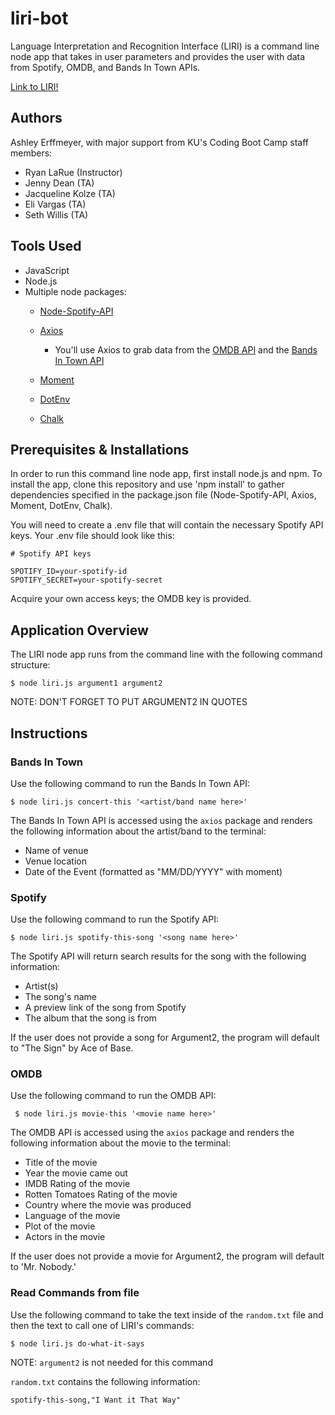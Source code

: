 # liri-bot

Language Interpretation and Recognition Interface (LIRI) is a command line node app that takes in user parameters and provides the user with data from Spotify, OMDB, and Bands In Town APIs.  

[Link to LIRI!](https://ashleyerffmeyer.github.io/liri-bot/) 

## Authors
Ashley Erffmeyer, with major support from KU's Coding Boot Camp staff members:
* Ryan LaRue (Instructor)
* Jenny Dean (TA)
* Jacqueline Kolze (TA)
* Eli Vargas (TA)
* Seth Willis (TA)

## Tools Used
* JavaScript
* Node.js
* Multiple node packages: 
  * [Node-Spotify-API](https://www.npmjs.com/package/node-spotify-api)

   * [Axios](https://www.npmjs.com/package/axios)

     * You'll use Axios to grab data from the [OMDB API](http://www.omdbapi.com) and the [Bands In Town API](http://www.artists.bandsintown.com/bandsintown-api)

   * [Moment](https://www.npmjs.com/package/moment)

   * [DotEnv](https://www.npmjs.com/package/dotenv)

   * [Chalk](https://www.npmjs.com/package/chalk)

## Prerequisites & Installations

In order to run this command line node app, first install node.js and npm. To install the app, clone this repository and use 'npm install' to gather dependencies specified in the package.json file (Node-Spotify-API, Axios, Moment, DotEnv, Chalk). 

You will need to create a .env file that will contain the necessary Spotify API keys. Your .env file should look like this:
      
    # Spotify API keys

    SPOTIFY_ID=your-spotify-id
    SPOTIFY_SECRET=your-spotify-secret

Acquire your own access keys; the OMDB key is provided.

## Application Overview

The LIRI node app runs from the command line with the following command structure:

    $ node liri.js argument1 argument2

NOTE: DON'T FORGET TO PUT ARGUMENT2 IN QUOTES

## Instructions

### Bands In Town

Use the following command to run the Bands In Town API:

    $ node liri.js concert-this '<artist/band name here>'

The Bands In Town API is accessed using the `axios` package and renders the following information about the artist/band to the terminal:
* Name of venue
* Venue location
* Date of the Event (formatted as "MM/DD/YYYY" with moment)

### Spotify

Use the following command to run the Spotify API:

    $ node liri.js spotify-this-song '<song name here>'

The Spotify API will return search results for the song with the following information:
* Artist(s)
* The song's name
* A preview link of the song from Spotify
* The album that the song is from

If the user does not provide a song for Argument2, the program will default to "The Sign" by Ace of Base.

### OMDB

Use the following command to run the OMDB API:

     $ node liri.js movie-this '<movie name here>'

The OMDB API is accessed using the `axios` package and renders the following information about the movie to the terminal:
* Title of the movie
* Year the movie came out
* IMDB Rating of the movie
* Rotten Tomatoes Rating of the movie
* Country where the movie was produced
* Language of the movie
* Plot of the movie
* Actors in the movie

If the user does not provide a movie for Argument2, the program will default to 'Mr. Nobody.'

### Read Commands from file

Use the following command to take the text inside of the `random.txt` file and then the text to call one of LIRI's commands:

    $ node liri.js do-what-it-says

NOTE: `argument2` is not needed for this command

`random.txt` contains the following information: 

    spotify-this-song,"I Want it That Way" 